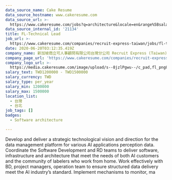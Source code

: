 ```yaml
---
data_source_name: Cake Resume
data_source_hostname: www.cakeresume.com
data_source_url: >-
  https://www.cakeresume.com/jobs?q=architecture&locale=en&range%5Bsalary_range%5D%5Bmin%5D=1000000&page=4
data_source_internal_id: '21134'
title: FL-Technical Lead
job_url: >-
  https://www.cakeresume.com/companies/recruit-express-taiwan/jobs/fl-technical-lead
date: 2020-06-20T03:12:35.419Z
company_name: 新加坡商立可人事顧問有限公司台灣分公司 Recruit Express (Taiwan)
company_page_url: 'https://www.cakeresume.com/companies/recruit-express-taiwan'
company_logo_url: >-
  https://media.cakeresume.com/image/upload/s--8jzlPgwu--/c_pad,fl_png8,h_200,w_200/v1566176619/pxugexvfcc68sz5kf2sn.png
salary_text: TWD1200000 - TWD1500000
salary_currency: TWD
salary_type: per_year
salary_min: 1200000
salary_max: 1500000
location_list:
  - 台灣
  - 台北
job_tags: []
badges:
  - Software architecture

---
```


Develop and deliver a strategic technological vision and direction for the data management platform for various AI applications perception data. Coordinate the Software Development and RD teams to deliver software, infrastructure and architecture that meet the needs of both AI customers and the community of labelers who work from home. Work effectively with BD, project managers, operation team to ensure structured data delivery meet the AI industry’s standard. Implement mechanisms to monitor, ma